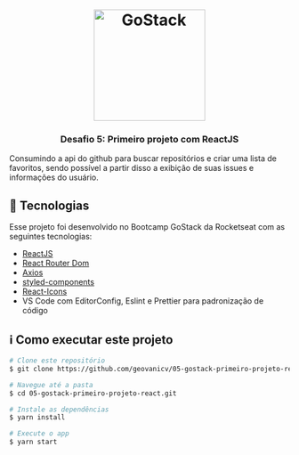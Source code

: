 <h1 align="center">
    <img alt="GoStack" src="https://rocketseat-cdn.s3-sa-east-1.amazonaws.com/bootcamp-header.png" width="200px" />
</h1>

<h3 align="center">
  Desafio 5: Primeiro projeto com ReactJS
</h3>

Consumindo a api do github para buscar repositórios e criar uma lista de favoritos, sendo possível a partir disso a exibição de suas issues e informações do usuário. 

## :rocket: Tecnologias

Esse projeto foi desenvolvido no Bootcamp GoStack da Rocketseat com as seguintes tecnologias:

-  [ReactJS](https://reactjs.org/)
-  [React Router Dom](https://reacttraining.com/react-router/web/guides/quick-start)
-  [Axios](https://github.com/axios/axios)
-  [styled-components](https://www.styled-components.com/)
-  [React-Icons](https://react-icons.netlify.com/)
-  VS Code com EditorConfig, Eslint e Prettier para padronização de código
## :information_source: Como executar este projeto

```bash
# Clone este repositório
$ git clone https://github.com/geovanicv/05-gostack-primeiro-projeto-react.git

# Navegue até a pasta
$ cd 05-gostack-primeiro-projeto-react.git

# Instale as dependências
$ yarn install

# Execute o app
$ yarn start
```

